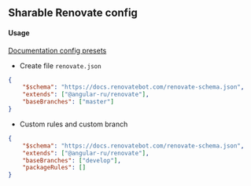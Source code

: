 ## Sharable Renovate config

#### Usage

[Documentation config presets](https://docs.renovatebot.com/config-presets/)

-   Create file `renovate.json`

```json
{
    "$schema": "https://docs.renovatebot.com/renovate-schema.json",
    "extends": ["@angular-ru/renovate"],
    "baseBranches": ["master"]
}
```

-   Custom rules and custom branch

```json
{
    "$schema": "https://docs.renovatebot.com/renovate-schema.json",
    "extends": ["@angular-ru/renovate"],
    "baseBranches": ["develop"],
    "packageRules": []
}
```
